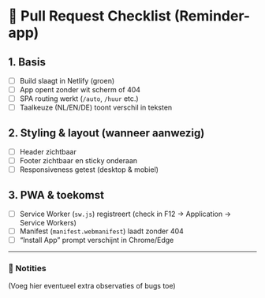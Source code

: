 # 🚀 Pull Request Checklist (Reminder-app)

## 1. Basis
- [ ] Build slaagt in Netlify (groen)
- [ ] App opent zonder wit scherm of 404
- [ ] SPA routing werkt (`/auto`, `/huur` etc.)
- [ ] Taalkeuze (NL/EN/DE) toont verschil in teksten

## 2. Styling & layout (wanneer aanwezig)
- [ ] Header zichtbaar
- [ ] Footer zichtbaar en sticky onderaan
- [ ] Responsiveness getest (desktop & mobiel)

## 3. PWA & toekomst
- [ ] Service Worker (`sw.js`) registreert (check in F12 → Application → Service Workers)
- [ ] Manifest (`manifest.webmanifest`) laadt zonder 404
- [ ] “Install App” prompt verschijnt in Chrome/Edge

---

### 📝 Notities
(Voeg hier eventueel extra observaties of bugs toe)
